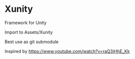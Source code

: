 # Xunity
Framework for Unity

Import to Assets/Xunity

Best use as git submodule

Inspired by https://www.youtube.com/watch?v=raQ3iHhE_Kk
